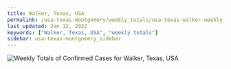 ```yaml
---
title: Walker, Texas, USA
permalink: /usa-texas-montgomery/weekly_totals/usa-texas-walker-weekly_totals.html
last_updated: Jan 12, 2022
keywords: ["Walker, Texas, USA", "weekly totals"]
sidebar: usa-texas-montgomery_sidebar
---
```


![Weekly Totals of Confirmed Cases for Walker, Texas, USA](/covid_tracker/images/graphs/usa-texas-walker-weekly_totals_graph.png)
